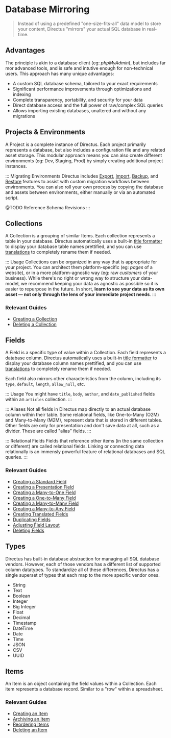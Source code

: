 # Database Mirroring

> Instead of using a predefined "one-size-fits-all" data model to store your content, Directus "mirrors" your actual SQL database in real-time.

## Advantages

The principle is akin to a database client (eg: _phpMyAdmin_), but includes far mor advanced tools, and is safe and intutive enough for non-technical users. This approach has many unique advantages:

* A custom SQL database schema, tailored to your exact requirements
* Significant performance improvements through optimizations and indexing
* Complete transparency, portability, and security for your data
* Direct database access and the full power of raw/complex SQL queries
* Allows importing existing databases, unaltered and without any migrations

## Projects & Environments

A Project is a complete instance of Directus. Each project primarily represents a database, but also includes a configuration file and any related asset storage. This modular approach means you can also create different environments (eg: Dev, Staging, Prod) by simply creating additional project instances.

::: Migrating Environments
Directus includes [Export](#), [Import](#), [Backup](#), and [Restore](#) features to assist with custom migration workflows between environments. You can also roll your own process by copying the database and assets between environments, either manually or via an automated script.

@TODO Reference Schema Revisions
:::

## Collections

A Collection is a grouping of similar Items. Each collection represents a table in your database. Directus automatically uses a built-in [title formatter](#) to display your database table names prettified, and you can use [translations](#) to completely rename them if needed.

::: Usage
Collections can be organized in any way that is appropriate for your project. You can architect them platform-specific (eg: _pages_ of a website), or in a more platform-agnostic way (eg: raw _customers_ of your business). While there's no right or wrong way to structure your data-model, we recommend keeping your data as agnostic as possible so it is easier to repurpose in the future. In short, **learn to see your data as its own asset — not only through the lens of your immediate project needs**.
:::

### Relevant Guides

* [Creating a Collection](#)
* [Deleting a Collection](#)

## Fields

A Field is a specific type of value within a Collection. Each field represents a database column. Directus automatically uses a built-in [title formatter](#) to display your database column names prettified, and you can use [translations](#) to completely rename them if needed.

Each field also mirrors other characteristics from the column, including its `type`, `default`, `length`, `allow_null`, etc.

::: Usage
You might have `title`, `body`, `author`, and `date_published` fields within an `articles` collection.
:::

::: Aliases
Not all fields in Directus map directly to an actual database column within their table. Some relational fields, like One-to-Many (O2M) and Many-to-Many (M2M), represent data that is stored in different tables. Other fields are only for presentation and don't save data at all, such as a divider. These are called "alias" fields.
:::

::: Relational Fields
Fields that reference other items (in the same collection or different) are called relational fields. Linking or connecting data relationally is an immensly powerful feature of relational databases and SQL queries.
:::

### Relevant Guides

* [Creating a Standard Field](#)
* [Creating a Presentation Field](#)
* [Creating a Many-to-One Field](#)
* [Creating a One-to-Many Field](#)
* [Creating a Many-to-Many Field](#)
* [Creating a Many-to-Any Field](#)
* [Creating Translated Fields](#)
* [Duplicating Fields](#)
* [Adjusting Field Layout](#)
* [Deleting Fields](#)

## Types

Directus has built-in database abstraction for managing all SQL database vendors. However, each of those vendors has a different list of supported column datatypes. To standardize all of these differences, Directus has a single superset of types that each map to the more specific vendor ones.

* String
* Text
* Boolean
* Integer
* Big Integer
* Float
* Decimal
* Timestamp
* DateTime
* Date
* Time
* JSON
* CSV
* UUID

## Items

An Item is an object containing the field values within a Collection. Each item represents a database record. Similar to a "row" within a spreadsheet.

### Relevant Guides

* [Creating an Item](#)
* [Archiving an Item](#)
* [Reordering Items](#)
* [Deleting an Item](#)

